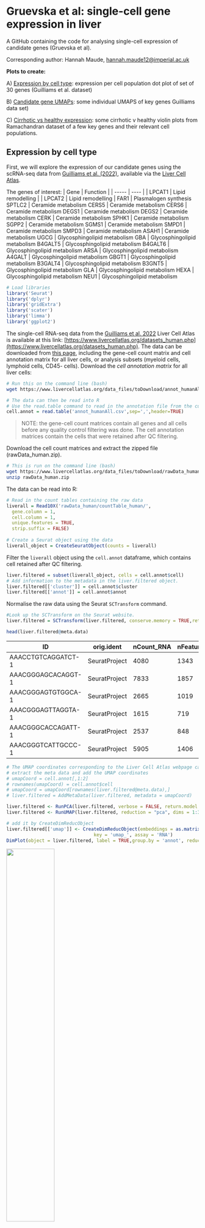 # Gruevska et al: single-cell gene expression in liver
A GitHub containing the code for analysing single-cell expression of candidate genes (Gruevska et al).

Corresponding author: Hannah Maude, hannah.maude12@imperial.ac.uk

**Plots to create:**

A) [Expression by cell type](#expression-by-cell-type): expression per cell population dot plot of set of 30 genes (Guilliams et al. dataset)

B) [Candidate gene UMAPs](#candidate-gene-UMAPs): some individual UMAPS of key genes Guilliams data set)

C) [Cirrhotic vs healthy expression](#cirrhotic-vs-healthy-expression): some cirrhotic v healthy violin plots from Ramachandran dataset of a few key genes and their relevant cell populations.

## Expression by cell type

First, we will explore the expression of our candidate genes using the scRNA-seq data from [Guilliams et al. (2022)](https://www.cell.com/cell/fulltext/S0092-8674(21)01481-1), available via the [Liver Cell Atlas](https://www.livercellatlas.org/datasets_human.php). 

The genes of interest:
| Gene  | Function |
| ----- | ---- |
| LPCAT1 | Lipid remodelling |
| LPCAT2 | Lipid remodelling |
FAR1	| Plasmalogen synthesis
SPTLC2	| Ceramide metabolism
CERS5	| Ceramide metabolism
CERS6	| Ceramide metabolism
DEGS1	| Ceramide metabolism
DEGS2	| Ceramide metabolism
CERK	| Ceramide metabolism
SPHK1	| Ceramide metabolism
SGPP2	| Ceramide metabolism
SGMS1	| Ceramide metabolism
SMPD1	| Ceramide metabolism
SMPD3	| Ceramide metabolism
ASAH1	| Ceramide metabolism
UGCG	| Glycosphingolipid metabolism
GBA	| Glycosphingolipid metabolism
B4GALT5	| Glycosphingolipid metabolism
B4GALT6	| Glycosphingolipid metabolism
ARSA	| Glycosphingolipid metabolism
A4GALT	| Glycosphingolipid metabolism
GBGT1	| Glycosphingolipid metabolism
B3GALT4	| Glycosphingolipid metabolism
B3GNT5	| Glycosphingolipid metabolism
GLA	| Glycosphingolipid metabolism
HEXA	| Glycosphingolipid metabolism
NEU1    | Glycosphingolipid metabolism

```r
# Load libraries
library('Seurat')
library('dplyr')
library('gridExtra')
library('scater')
library('limma')
library('ggplot2')
```

The single-cell RNA-seq data from the [Guilliams et al. 2022](https://www.cell.com/cell/fulltext/S0092-8674(21)01481-1) Liver Cell Atlas is available at this link: [https://www.livercellatlas.org/datasets_human.php](https://www.livercellatlas.org/datasets_human.php). The data can be downloaded from [this page](https://www.livercellatlas.org/download.php), including the gene-cell count matrix and cell annotation matrix for all liver cells, or analysis subsets (myeloid cells, lymphoid cells, CD45- cells). Download the *cell annotation matrix* for all liver cells:

```bash
# Run this on the command line (bash)
wget https://www.livercellatlas.org/data_files/toDownload/annot_humanAll.csv
```

```r
# The data can then be read into R
# Use the read.table command to read in the annotation file from the current directory and save it as a dataframe called cell.annot
cell.annot = read.table('annot_humanAll.csv',sep=',',header=TRUE)
```

> NOTE: the gene-cell count matrices contain all genes and all cells before any quality control filtering was done. The cell annotation matrices contain the cells that were retained after QC filtering.

Download the cell count matrices and extract the zipped file (rawData_human.zip). 

```bash 
# This is run on the command line (bash)
wget https://www.livercellatlas.org/data_files/toDownload/rawData_human.zip
unzip rawData_human.zip
```

The data can be read into R:
```r
# Read in the count tables containing the raw data
liverall = Read10X('rawData_human/countTable_human/',
  gene.column = 1,
  cell.column = 1,
  unique.features = TRUE,
  strip.suffix = FALSE)
  
# Create a Seurat object using the data
liverall_object = CreateSeuratObject(counts = liverall)
```

Filter the `liverall` object using the `cell.annot` dataframe, which contains cell retained after QC filtering.

```r
liver.filtered = subset(liverall_object, cells = cell.annot$cell)
# Add information to the metadata in the liver.filtered object.
liver.filtered[['cluster']] = cell.annot$cluster
liver.filtered[['annot']] = cell.annot$annot
```

Normalise the raw data using the Seurat `SCTransform` command.

```r
#Look up the SCTransform on the Seurat website. 
liver.filtered = SCTransform(liver.filtered, conserve.memory = TRUE,return.only.var.genes = FALSE) 
```

```r
head(liver.filtered@meta.data)
```

| ID | orig.ident | nCount_RNA | nFeature_RNA | cluster| annot | nCount_SCT | nFeature_SCT |
| ---- | ---- | ---- | ---- | ---- | ---- | ---- | ---- | 
| AAACCTGTCAGGATCT-1 |	SeuratProject | 4080 | 1343 | 34 | Mono+mono  derived cells | 3528 | 1343 | 
AAACGGGAGCACAGGT-1 | SeuratProject	| 7833	| 1857 |	34 |	Mono+mono derived cells	| 3648	| 698 |
AAACGGGAGTGTGGCA-1 | SeuratProject | 2665 | 1019 | 14 | Mono+mono derived cells	| 2724 | 1019 |
AAACGGGAGTTAGGTA-1 | SeuratProject | 1615 | 719	| 7 | Mono+mono derived cells	| 2402 | 719 |
AAACGGGCACCAGATT-1 | SeuratProject | 2537 | 848	| 7 | Mono+mono derived cells | 2652 | 848 |
AAACGGGTCATTGCCC-1 | SeuratProject | 5905 | 1406 | 43 | cDC1s | 4157	| 1403 | 

```r
# The UMAP coordinates corresponding to the Liver Cell Atlas webpage can be added for consistency. Here, the UMAP will be recalculated to add the full model for reference-query dataset integration.
# extract the meta data and add the UMAP coordinates
# umapCoord = cell.annot[,1:2]
# rownames(umapCoord) = cell.annot$cell
# umapCoord = umapCoord[rownames(liver.filtered@meta.data),]
# liver.filtered = AddMetaData(liver.filtered, metadata = umapCoord)
```

```r
liver.filtered <- RunPCA(liver.filtered, verbose = FALSE, return.model = TRUE)
liver.filtered <- RunUMAP(liver.filtered, reduction = "pca", dims = 1:30, return.model = TRUE)
```

```r
# add it by CreateDimReducObject
liver.filtered[['umap']] <- CreateDimReducObject(embeddings = as.matrix(liver.filtered@meta.data[,c('UMAP_1','UMAP_2')]),
                                key = 'umap_', assay = 'RNA')
DimPlot(object = liver.filtered, label = TRUE,group.by = 'annot', reduction = "umap") + NoLegend() #+ ggtitle("Integrated controls") #+ ylim(-12,15) + xlim(-20,10)
```

<img src="https://github.com/CebolaLab/Cirrhotic_lipids/blob/main/Figures/Liver_atlas_all_clusters_github.png" width="50%" height="50%">


Read in the file containing the genes of interest:

```r
genes = read.delim('candidate_genes_dotplots.txt')
head(genes)
```
| Gene | Function |
| ---- | ---- | 
LPCAT1	| Lipid remodelling
LPCAT2	| Lipid remodelling
FAR1	| Lipid remodelling
SPTLC2	| Ceramide metabolism

Dotplot of expression by cell type:

```r
DotPlot(object = liver.filtered, features = unique(genes$Gene), group.by='annot') + theme(axis.text.x = element_text(angle = 45,hjust=1))
ggsave('genes_of_interest_dotplot.pdf',width=10)
#ggsave('genes_of_interest_dotplot.png',width=10)
```

<img src="https://github.com/CebolaLab/Cirrhotic_lipids/blob/main/Figures/genes_of_interest_dotplot.png" width="100%" height="100%">


## Candidate gene UMAPs

UMAP:
| Gene	| B |
| ---- | ---- | 
LPCAT1 |Endothelial and NKT
LPCAT2	| Macrophages
FAR1	| Endothelial, stromal, other
SPTLC2	| Variety - highest in macropahge, endothelial
SGMS1	| Hep, stromal and others
ASAH1	| Macrophage and others
S1PR4	| Monocytes, NK, T
UGCG	| Dendirtic and others
PSAP	| High esp mono and macro

```r
# Plot UMAPs using the FeaturePlot command
FeaturePlot(object = liver.filtered, features = 'PSAP', label=FALSE, max.cutoff = 2, slot = 'data)
ggsave('UMAP_PSAP_maxcutoff_2_small.pdf',width=3.5,height=3)
```
<img src="https://github.com/CebolaLab/Cirrhotic_lipids/blob/main/Figures/UMAP_PSAP_maxcutoff_4.png" width="50%" height="50%">

## Cirrhotic vs healthy expression

Download Healthy and Cirrhotic sample files from GEO (GSE136103)[https://www.ncbi.nlm.nih.gov/geo/query/acc.cgi?acc=GSE136103]. Assuming these files are in the working directory. 

First, we will list the files in the directory with `_matrix.mtx.gz` in the name using `list.files()`, and create two vectors with the names of each sample by removing the `_matrix.mtx.gz` extension. 

```r
healthy.samples=gsub('_matrix.mtx.gz','',grep('cd45+',grep('healthy',grep('matrix',list.files(),value=TRUE),value=TRUE),value=TRUE))
cirrhotic.samples=gsub('_matrix.mtx.gz','',grep('cd45+',grep('cirrhotic',grep('matrix',list.files(),value=TRUE),value=TRUE),value=TRUE))
```

Next, we create a Seurat object for each sample using the `ReadMtx` file. This utilises a `for` loop, which runs the code for each sample in the vector of sample names created above. This command takes the `_matrix.mtx.gz`, `_barcodes.tsv.gz` and `_genes.tsv.gz` files as input. The code also replaces the + and - with "plus" or "neg" as R doesn't like symbols in object/variable names.

```r
#Read data matrix files into R using the barcodes and gene dataframes provided. 
for(x in healthy.samples){
    data=ReadMtx(paste0(x,'_matrix.mtx.gz'),paste0(x,'_barcodes.tsv.gz'),paste0(x,'_genes.tsv.gz'))
    seurat_object=CreateSeuratObject(counts=data)
    if(grepl("+",x)){
        name=gsub('\\+',"plus",x)}
    if(grepl("-",x)){
        name=gsub('\\-',"neg",x)}
    assign(name,seurat_object)
}

for(x in cirrhotic.samples){
    data=ReadMtx(paste0(x,'_matrix.mtx.gz'),paste0(x,'_barcodes.tsv.gz'),paste0(x,'_genes.tsv.gz'))
    seurat_object=CreateSeuratObject(counts=data)
    if(grepl("+",x)){
        name=gsub('\\+',"plus",x)}
    if(grepl("-",x)){
        name=gsub('\\-',"neg",x)}
    assign(name,seurat_object)
}

#Obtain a vector with the names of all the R objects you have created, which were in the list of sample names with '+' and '-' replaced with 'plus' and 'negative', respectively. 
all.samples=gsub('\\-','neg',gsub('\\+','plus',c(healthy.samples,cirrhotic.samples)))

#This applies the 'get' function to the vector of names to return the Seurat object of the same name, and saves them as a list.
all_list=lapply(all.samples,get)

#Assign the names of each item in the list as the sample names
names(all_list)=all.samples

#For each object (sample), add a metadata column with the name of the sample
all_list=mapply(function(all_list, i) AddMetaData(all_list,  metadata = as.character(i), col.name="orig.ident"), all_list, names(all_list),SIMPLIFY = FALSE)

#For each object (sample), add a metadata column with the phenotype (healthy or cirrhotic)
all_list=mapply(function(all_list, i) AddMetaData(all_list, metadata = substr(strsplit(as.character(i),'_')[[1]][2],1,nchar(strsplit(as.character(i),'_')[[1]][2])-1), col.name="phenotype") , all_list, names(all_list),SIMPLIFY = FALSE)   

library(glmGamPoi)
all_list <- lapply(X = all_list, FUN = SCTransform, vst.flavor = "v2")

# For each object (sample), run the PCA 
all_list = mapply(function(all_list) RunPCA(all_list,verbose = FALSE), all_list)
# For each object (sample), run the UMAP dimensionality reduction
all_list = mapply(function(all_list) RunUMAP(all_list, dims = 1:20, verbose = FALSE), all_list)
# For each object (sample), run the UMAP dimensionality reduction
all_list = mapply(function(all_list) FindNeighbors(all_list, dims = 1:20, verbose = FALSE), all_list)
# For each object (sample), run the UMAP dimensionality reduction
all_list = mapply(function(all_list) FindClusters(all_list, verbose = FALSE), all_list)
```

Detect and remove doublets.

```r
library(scDblFinder)

# Run scDblFinder for all the samples.
sce.list = list()
for(name in names(all_list)){
    sce.list[[name]] <- scDblFinder(as.SingleCellExperiment(all_list[[name]]), clusters="seurat_clusters")    
}

# Add the scores back to the Seurat object
for(name in names(all_list)){
    all_list[[name]]$scDblFinder.score <- sce.list[[name]]$scDblFinder.score
}

# Add the scores back to the Seurat object
for(name in names(all_list)){
    all_list[[name]]$scDblFinder.class <- sce.list[[name]]$scDblFinder.class
}

# For each object, subset to keep only singlets
for(name in names(all_list)){
    all_list[[name]] <- subset(all_list[[name]], subset = scDblFinder.class == 'singlet')
}
```

Repeat the processing now that doublets have been removed.

```r
all_list <- lapply(X = all_list, FUN = SCTransform, vst.flavor = "v2")
# For each object (sample), run the PCA 
all_list = mapply(function(all_list) RunPCA(all_list,verbose = FALSE), all_list)
# For each object (sample), run the UMAP dimensionality reduction
all_list = mapply(function(all_list) RunUMAP(all_list, dims = 1:20, verbose = FALSE), all_list)
# For each object (sample), run the UMAP dimensionality reduction
all_list = mapply(function(all_list) FindNeighbors(all_list, dims = 1:20, verbose = FALSE), all_list)
# For each object (sample), run the UMAP dimensionality reduction
all_list = mapply(function(all_list) FindClusters(all_list, verbose = FALSE), all_list)

```

Next, we filter to remove clusters of low quality cells. For each sample, cluster marker genes will be calculated and the cluster will be removed if there is a mitochondrial gene in the top five markers. 

```r
#For each object (sample), add a metadata column with the phenotype (healthy or cirrhotic)
all_list = mapply(function(all_list) AddMetaData(all_list, metadata = PercentageFeatureSet(all_list, pattern = "^MT-"),col.name="percent.mt"), all_list, SIMPLIFY = FALSE) 

all_list.markers = mapply(function(all_list) FindAllMarkers(all_list, only.pos = TRUE, min.pct = 0.25, logfc.threshold = 0.25), all_list, SIMPLIFY = FALSE)  

library(dplyr)

# Subset to the top five marker genes
for (i in 1:length(all_list.markers)) {
  # Subset the current dataframe based on a condition (e.g., 'gene' contains 'MT-')
  all_list.markers[[i]] <- all_list.markers[[i]] %>%
    group_by(cluster) %>%
    slice_max(n = 5, order_by = avg_log2FC)
}

# For each object, extract the cluster IDs with 'MT-' in the top five.
filtered_list = list()
# Loop through each data frame in the list
for (i in 1:length(all_list.markers)) {
  # Get the name of the current dataframe
  df_name <- names(all_list.markers)[i]
   # Filter rows based on 'gene' column
  filtered_rows <- all_list.markers[[i]][grepl('MT-', all_list.markers[[i]]$gene), 'cluster']
  # Add the filtered rows to the result list with the dataframe name
  filtered_list[[df_name]] <- unique(as.character(unlist(filtered_rows)))
}

# subset for objects with > 0 clusters reported
filtered_list = subset(filtered_list, lapply(filtered_list,length)>0)

# For each sample with a MT cluster, remove the cluster
for(sample in names(filtered_list)){
    all_list[[sample]] <- subset(all_list[[sample]], ident = filtered_list[[sample]], invert = TRUE)
}
```

Repeat the processing and clustering with the cleaned data.

```r
all_list <- lapply(X = all_list, FUN = SCTransform, vst.flavor = "v2")
# For each object (sample), run the PCA 
all_list = mapply(function(all_list) RunPCA(all_list,verbose = FALSE), all_list)
# For each object (sample), run the UMAP dimensionality reduction
all_list = mapply(function(all_list) RunUMAP(all_list, dims = 1:20, verbose = FALSE), all_list)
# For each object (sample), run the UMAP dimensionality reduction
all_list = mapply(function(all_list) FindNeighbors(all_list, dims = 1:20, verbose = FALSE), all_list)
# For each object (sample), run the UMAP dimensionality reduction
all_list = mapply(function(all_list) FindClusters(all_list, verbose = FALSE), all_list)
```

Integrate the samples.

```r
# Try with a reduced number of features and PCA dimensions
# nfeatures reduced to 2500 to avoid errors
features <- SelectIntegrationFeatures(object.list = all_list, nfeatures = 2500)
all_list <- PrepSCTIntegration(object.list = all_list, anchor.features = features)
# dims reduced to 25 as using 30 returned an error
liver.anchors <- FindIntegrationAnchors(all_list, normalization.method = "SCT", anchor.features = features, dims = 1:25)

# this command creates an 'integrated' data assay
all.integrated <- IntegrateData(anchorset = liver.anchors,  normalization.method = "SCT", preserve.order = TRUE)

all.integrated <- RunPCA(all.integrated, verbose = FALSE)
all.integrated <- RunUMAP(all.integrated, reduction = "pca", dims = 1:30)

# specify that we will perform downstream analysis on the corrected data note that the original unmodified data still resides in the 'RNA' assay
DefaultAssay(all.integrated) <- "integrated"

# Run the standard workflow for visualization and clustering
all.integrated <- FindNeighbors(all.integrated, dims = 1:10)
all.integrated <- FindClusters(object = all.integrated) #, graph.name = NULL, algorithm = 4)

DimPlot(all.integrated, group.by = "orig.ident")
DimPlot(all.integrated, group.by = "phenotype")
DimPlot(all.integrated, group.by = "seurat_clusters", label=TRUE)
```

<img src="https://github.com/CebolaLab/Cirrhotic_lipids/blob/main/Figures/Ramachandran-umap1.png">

## Integrate the Ramachandran et al. dataset with the Liver Cell Atlas

```r
anchors <- FindTransferAnchors(reference = liver.filtered, query = all.integrated,
    dims = 1:30, reference.reduction = "pca")
    
all.integrated <- MapQuery(anchorset = anchors, reference = liver.filtered, query = all.integrated,
    refdata = list(celltype = "annot"), reference.reduction = "pca", reduction.model = "umap")
    
DimPlot(all.integrated, reduction = "ref.umap",  group.by = "predicted.celltype", split.by = 'phenotype', label = TRUE,label.size = 3, repel = TRUE) + NoLegend() + ggtitle("Query transferred labels")
```

<img src="https://github.com/CebolaLab/Cirrhotic_lipids/blob/main/Figures/NEWest_Ramachandran_UMAP.png">

```r
all.integrated$celltype.phenotype <- paste(all.integrated$predicted.celltype, all.integrated$phenotype, sep = "_")

Idents(all.integrated) = 'predicted.celltype'

# For visualisation and differential gene expression, set the default assay back to SCT
DefaultAssay(all.integrated) <- "SCT"

# subset the query gene list for genes in the dataset
longgenes = subset(genes.long[,1], genes.long[,1] %in% rownames(all.integrated@assays$SCT@data))

dge = list()
for(x in unique(Idents(all.integrated))){
    tmp <- subset(all.integrated, idents = x, features = longgenes)
    Idents(tmp) <- 'phenotype'
    DefaultAssay(tmp) <- 'RNA'
    dge[[x]] <- FindMarkers(tmp, ident.1 = "cirrhotic", ident.2 = "healthy", verbose = FALSE)
}

# Define a function to add rownames as a 'Gene' column
add_gene_column <- function(df) {
  df$Gene <- rownames(df)
  return(df)
}

# Apply the function to each dataframe in df_list using mapply
dge <- mapply(add_gene_column, dge, SIMPLIFY = FALSE)

# Combine the dataframes and add a column with names
library(dplyr)
dge.combined = bind_rows(dge, .id = "celltype")

dge.combined[order(dge.combined$p_val_adj),]

celltype = c('Mono+mono derived cells','Neutrophils','Fibroblasts','Endothelial cells','Basophils','Mig.cDCs')
gene = 'ASAH1' #c('HEXA','HEXB','GLA')
tmp <- subset(all.integrated, idents = celltype) #,features="HEXA")
VlnPlot(tmp, features = gene, split.by = "phenotype", slot='data', split.plot = TRUE)
#ggsave(paste0(celltype,'_NEWviolin_',gene,'.pdf'))
ggsave('ASAH1_all_DEGs_NEWviolin.pdf')
```

<img src="https://github.com/CebolaLab/Cirrhotic_lipids/blob/main/Figures/ASAH1_all_DEGs_NEWviolin.png">